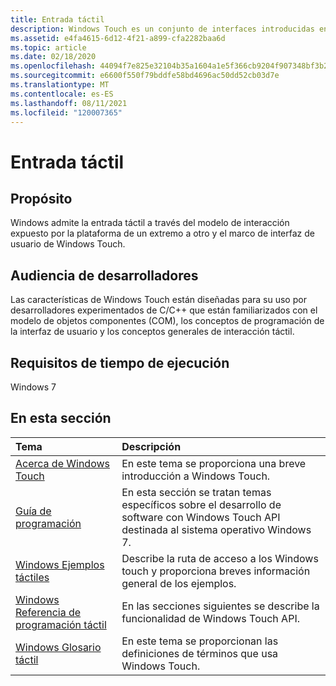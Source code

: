```yaml
---
title: Entrada táctil
description: Windows Touch es un conjunto de interfaces introducidas en Windows 7.
ms.assetid: e4fa4615-6d12-4f21-a899-cfa2282baa6d
ms.topic: article
ms.date: 02/18/2020
ms.openlocfilehash: 44094f7e825e32104b35a1604a1e5f366cb9204f907348bf3b297b37c350244a
ms.sourcegitcommit: e6600f550f79bddfe58bd4696ac50dd52cb03d7e
ms.translationtype: MT
ms.contentlocale: es-ES
ms.lasthandoff: 08/11/2021
ms.locfileid: "120007365"
---
```

# <a name="touch-input"></a>Entrada táctil

## <a name="purpose"></a>Propósito

Windows admite la entrada táctil a través del modelo de interacción expuesto por la plataforma de un extremo a otro y el marco de interfaz de usuario de Windows Touch.

## <a name="developer-audience"></a>Audiencia de desarrolladores

Las características de Windows Touch están diseñadas para su uso por desarrolladores experimentados de C/C++ que están familiarizados con el modelo de objetos componentes (COM), los conceptos de programación de la interfaz de usuario y los conceptos generales de interacción táctil.

## <a name="run-time-requirements"></a>Requisitos de tiempo de ejecución

Windows 7

## <a name="in-this-section"></a>En esta sección

| Tema | Descripción |
|:---|:---|
| [Acerca de Windows Touch](about-the-multi-touch-sdk.md)<br/> | En este tema se proporciona una breve introducción a Windows Touch.<br/>     |
| [Guía de programación](programming-guide.md)<br/>           | En esta sección se tratan temas específicos sobre el desarrollo de software con Windows Touch API destinada al sistema operativo Windows 7.<br/> |
| [Windows Ejemplos táctiles](windows-touch-samples.md)<br/>   | Describe la ruta de acceso a los Windows touch y proporciona breves información general de los ejemplos.<br/>                  |
| [Windows Referencia de programación táctil](windows-touch-programming-reference.md)<br/> | En las secciones siguientes se describe la funcionalidad de Windows Touch API.<br/>       |
| [Windows Glosario táctil](glossary.md)<br/>               | En este tema se proporcionan las definiciones de términos que usa Windows Touch.<br/>      |
